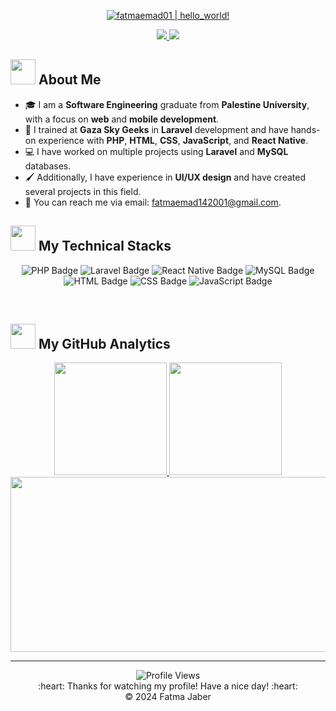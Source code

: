 <p align="center">
  <a href="https://github.com/fatmaemad01"><img src="https://readme-typing-svg.herokuapp.com?font=SF+Mono&size=50&duration=2311&pause=500&color=0036FFFF&center=true&vCenter=true&width=700&height=100&lines=%F0%9F%91%8B+Hey+there+!+;My+name's+Fatma+Jaber+;And+nice+to+meet+you+!" alt="fatmaemad01 | hello_world!" /></a>
</p>

<p align="center">
  <a href="https://www.linkedin.com/in/fatma-jaber-628b54247/">
    <img src="https://img.shields.io/badge/LinkedIn-0077B5?style=for-the-badge&logo=linkedin&logoColor=white" />
  </a>
  <a href="mailto:fatmaemad142001@gmail.com">
    <img src="https://img.shields.io/badge/Gmail-D14836?style=for-the-badge&logo=gmail&logoColor=white" />
  </a>
</p>

<h2>
  <img src="https://raw.githubusercontent.com/nixin72/nixin72/master/wave.gif" width="40px" height="40px">
  About Me
</h2>

- 🎓 I am a **Software Engineering** graduate from **Palestine University**, with a focus on **web** and **mobile development**.
- 🚀 I trained at **Gaza Sky Geeks** in **Laravel** development and have hands-on experience with **PHP**, **HTML**, **CSS**, **JavaScript**, and **React Native**.
- 💻 I have worked on multiple projects using **Laravel** and **MySQL** databases.
- 🖌️ Additionally, I have experience in **UI/UX design** and have created several projects in this field.
- 📧 You can reach me via email: [fatmaemad142001@gmail.com](mailto:fatmaemad142001@gmail.com).

<h2> <img src="https://media2.giphy.com/media/QssGEmpkyEOhBCb7e1/giphy.gif?cid=ecf05e47a0n3gi1bfqntqmob8g9aid1oyj2wr3ds3mg700bl&rid=giphy.gif" width="40px" height="40px">
  My Technical Stacks
</h2>

<p align="center">
  <img src="https://img.shields.io/badge/PHP-777BB4?style=for-the-badge&logo=php&logoColor=white" alt="PHP Badge"/>
  <img src="https://img.shields.io/badge/Laravel-EF4135?style=for-the-badge&logo=laravel&logoColor=white" alt="Laravel Badge"/>
  <img src="https://img.shields.io/badge/React%20Native-61DAFB?style=for-the-badge&logo=react&logoColor=white" alt="React Native Badge"/>
  <img src="https://img.shields.io/badge/MySQL-4479A1?style=for-the-badge&logo=mysql&logoColor=white" alt="MySQL Badge"/>
  <img src="https://img.shields.io/badge/HTML-E34F26?style=for-the-badge&logo=html5&logoColor=white" alt="HTML Badge"/>
  <img src="https://img.shields.io/badge/CSS-1572B6?style=for-the-badge&logo=css3&logoColor=white" alt="CSS Badge"/>
  <img src="https://img.shields.io/badge/JavaScript-F7DF1E?style=for-the-badge&logo=javascript&logoColor=black" alt="JavaScript Badge"/>
</p>

</br>

<h2> <img src="https://media0.giphy.com/media/cNZqrH5IzOG0xrlWks/giphy.gif?cid=ecf05e47map255q427en9uprqc1sb0unjq5k4fnqg5pmhhs4&rid=giphy.gif&ct=s" width="40px" height="40px"> My GitHub Analytics </h2>

<div align="center">
  <a href="https://github.com/fatmaemad01">
    <img height="180em" src="https://github-readme-stats-eight-theta.vercel.app/api?username=fatmaemad01&cache_seconds=7200&layout=compact&title_color=ffab91&text_color=80cbc4&bg_color=263238&border_radius=10" />
    <img height="180em" src="https://github-readme-stats-eight-theta.vercel.app/api/top-langs/?username=fatmaemad01&langs_count=8&layout=compact&hide=java&title_color=ffab91&text_color=80cbc4&bg_color=263238&border_radius=10" />
    <img height="280em" width="800em" src="https://fabianocouto-activity-graph.vercel.app/graph/?username=fatmaemad01&theme=material&radius=10" />
  </a>
</div>

---

<div align="center">
  <img src="https://komarev.com/ghpvc/?username=fatmaemad01&label=Profile%20Views&color=brightgreen&style=flat-square" alt="Profile Views"/> <br/>
  :heart: Thanks for watching my profile! Have a nice day! :heart: <br/>
  &copy; 2024 Fatma Jaber
</div>

